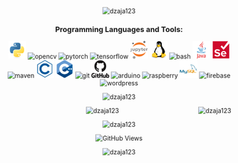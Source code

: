 <p align="center">
<img src="https://raw.githubusercontent.com/andreasbm/readme/master/assets/lines/rainbow.png" alt="dzaja123" />
</p>
  
<h3 align="center">Programming Languages and Tools: </h3>

<p align="center"> 
<a> <img src="https://raw.githubusercontent.com/devicons/devicon/master/icons/python/python-original.svg" alt="python" width="40" height="40"/> </a>
<a> <img src="https://www.vectorlogo.zone/logos/opencv/opencv-icon.svg" alt="opencv" width="40" height="40"/> </a>  
<a> <img src="https://www.vectorlogo.zone/logos/pytorch/pytorch-icon.svg" alt="pytorch" width="40" height="40"/> </a> 
<a> <img src="https://www.vectorlogo.zone/logos/tensorflow/tensorflow-icon.svg" alt="tensorflow" width="40" height="40"/> </a>  
<a> <img src="https://github.com/devicons/devicon/blob/master/icons/jupyter/jupyter-original-wordmark.svg" alt="jupyter" width="40" height="40"/> </a> 
<a> <img src="https://github.com/devicons/devicon/blob/master/icons/linux/linux-original.svg" alt="linux" width="40" height="40"/> </a> 
<a> <img src="https://www.vectorlogo.zone/logos/gnu_bash/gnu_bash-icon.svg" alt="bash" width="40" height="40"/> </a> 
<a> <img src="https://github.com/devicons/devicon/blob/master/icons/java/java-original-wordmark.svg" alt="java" width="40" height="40"/> </a> 
<a> <img src="https://github.com/devicons/devicon/blob/master/icons/selenium/selenium-original.svg" alt="selenium" width="40" height="40"/> </a>
<a> <img src="https://github.com/get-icon/geticon/blob/master/icons/maven.svg" alt="maven" width="40" height="40"/> </a>
<a> <img src="https://github.com/devicons/devicon/blob/master/icons/c/c-line.svg" alt="c" width="40" height="40"/> </a> 
<a> <img src="https://raw.githubusercontent.com/devicons/devicon/master/icons/cplusplus/cplusplus-original.svg" alt="cplusplus" width="40" height="40"/> </a> 
<a> <img src="https://www.vectorlogo.zone/logos/git-scm/git-scm-icon.svg" alt="git" width="40" height="40"/> </a> 
<a> <img src="https://github.com/devicons/devicon/blob/master/icons/github/github-original-wordmark.svg" alt="github" width="40" height="40"/> </a>
<a> <img src="https://cdn.worldvectorlogo.com/logos/arduino-1.svg" alt="arduino" width="40" height="40"/> </a>
<a> <img src="https://www.vectorlogo.zone/logos/raspberrypi/raspberrypi-icon.svg" alt="raspberry" width="40" height="40"/> </a> 
<a> <img src="https://github.com/devicons/devicon/blob/master/icons/mysql/mysql-original-wordmark.svg" alt="sql" width="40" height="40"/> </a> 
<a> <img src="https://www.vectorlogo.zone/logos/firebase/firebase-icon.svg" alt="firebase" width="40" height="40"/> </a> 
<a> <img src="https://www.vectorlogo.zone/logos/wordpress/wordpress-tile.svg" alt="wordpress" width="40" height="40"/> </a>
</p>

<p align="center">
<img src="https://raw.githubusercontent.com/andreasbm/readme/master/assets/lines/rainbow.png" alt="dzaja123" />
</p>

<p align="center">
  <img align="right" src="https://github-readme-stats.vercel.app/api?username=dzaja123&show_icons=true&theme=blue-green" alt="dzaja123" /> 
  <img src="https://github-readme-streak-stats.herokuapp.com/?user=dzaja123&show_icons=true&locale=en&theme=blue-green" alt="dzaja123" />
</p>
  
<p align="center">
  <img src="https://github-readme-stats.vercel.app/api/top-langs?username=dzaja123&layout=compact&show_icons=true&locale=en&theme=blue-green" alt="dzaja123" />
</p>

<div align="center">
  
![GitHub Views](https://komarev.com/ghpvc/?username=dzaja123)

</div>

<p align="center">
<img src="https://raw.githubusercontent.com/andreasbm/readme/master/assets/lines/rainbow.png" alt="dzaja123" />
</p>

